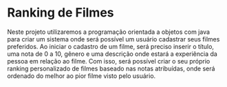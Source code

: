 # Ranking de Filmes

Neste projeto utilizaremos a programação orientada a objetos com java para criar um sistema onde será possível um usuário cadastrar seus filmes preferidos. Ao iniciar o cadastro de um filme, será preciso inserir o título, uma nota de 0 a 10, gênero e uma descrição onde estará a experiência da pessoa em relação ao filme. Com isso, será possível criar o seu próprio ranking personalizado de filmes baseado nas notas atribuídas, onde será ordenado do melhor ao pior filme visto pelo usuário.
